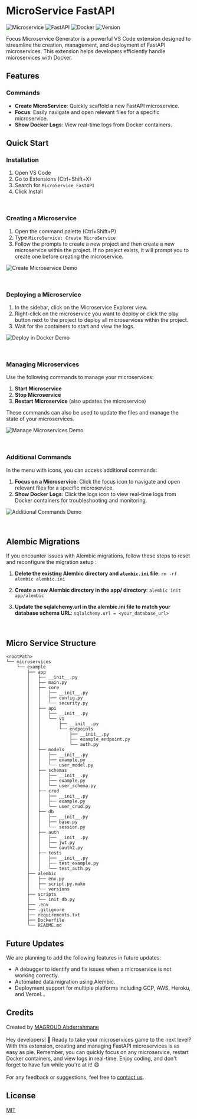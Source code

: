 # MicroService FastAPI


![Microservice](https://img.shields.io/badge/Microservice-red)
![FastAPI](https://img.shields.io/badge/FastAPI-green)
![Docker](https://img.shields.io/badge/Docker-blue)
![Version](https://img.shields.io/badge/version-2.7.1--Beta-yellow)

Focus Microservice Generator is a powerful VS Code extension designed to streamline the creation, management, and deployment of FastAPI microservices. This extension helps developers efficiently handle microservices with Docker.

## Features

### Commands

- **Create MicroService**: Quickly scaffold a new FastAPI microservice.
- **Focus**: Easily navigate and open relevant files for a specific microservice.
- **Show Docker Logs**: View real-time logs from Docker containers.

## Quick Start

### Installation

1. Open VS Code
2. Go to Extensions (Ctrl+Shift+X)
3. Search for `MicroService FastAPI`
4. Click Install

<br>

### Creating a Microservice

1. Open the command palette (Ctrl+Shift+P)
2. Type `MicroService: Create MicroService`
3. Follow the prompts to create a new project and then create a new microservice within the project. If no project exists, it will prompt you to create one before creating the microservice.

![Create Microservice Demo](https://raw.githubusercontent.com/Abder-Rahmane/image-microservice/main/assets/create.gif)

<br>

### Deploying a Microservice

1. In the sidebar, click on the Microservice Explorer view.
2. Right-click on the microservice you want to deploy or click the play button next to the project to deploy all microservices within the project.
3. Wait for the containers to start and view the logs.


![Deploy in Docker Demo](https://raw.githubusercontent.com/Abder-Rahmane/image-microservice/main/assets/deploy.gif)

<br>

### Managing Microservices

Use the following commands to manage your microservices:

1. **Start Microservice**
2. **Stop Microservice**
3. **Restart Microservice** (also updates the microservice)

These commands can also be used to update the files and manage the state of your microservices.

![Manage Microservices Demo](https://raw.githubusercontent.com/Abder-Rahmane/image-microservice/main/assets/command.gif)

<br>

### Additional Commands

In the menu with icons, you can access additional commands:

1. **Focus on a Microservice**: Click the focus icon to navigate and open relevant files for a specific microservice.
2. **Show Docker Logs**: Click the logs icon to view real-time logs from Docker containers for troubleshooting and monitoring.

![Additional Commands Demo](https://raw.githubusercontent.com/Abder-Rahmane/image-microservice/main/assets/otherCommand.gif)

<br>

## Alembic Migrations

If you encounter issues with Alembic migrations, follow these steps to reset and reconfigure the migration setup :

1. **Delete the existing Alembic directory and `alembic.ini` file**:
```rm -rf alembic alembic.ini```

2. **Create a new Alembic directory in the app/ directory**:
```alembic init app/alembic```

3. **Update the sqlalchemy.url in the alembic.ini file to match your database schema URL**:
```sqlalchemy.url = <your_database_url>```

<br>

## Micro Service  Structure

```
<rootPath>
└── microservices
    └── example
        ├── app
        │   ├── __init__.py
        │   ├── main.py
        │   ├── core
        │   │   ├── __init__.py
        │   │   ├── config.py
        │   │   └── security.py
        │   ├── api
        │   │   ├── __init__.py
        │   │   └── v1
        │   │       ├── __init__.py
        │   │       └── endpoints
        │   │           ├── __init__.py
        │   │           ├── example_endpoint.py
        │   │           └── auth.py
        │   ├── models
        │   │   ├── __init__.py
        │   │   ├── example.py
        │   │   └── user_model.py
        │   ├── schemas
        │   │   ├── __init__.py
        │   │   ├── example.py
        │   │   └── user_schema.py
        │   ├── crud
        │   │   ├── __init__.py
        │   │   ├── example.py
        │   │   └── user_crud.py
        │   ├── db
        │   │   ├── __init__.py
        │   │   ├── base.py
        │   │   └── session.py
        │   ├── auth
        │   │   ├── __init__.py
        │   │   ├── jwt.py
        │   │   └── oauth2.py
        │   ├── tests
        │   │   ├── __init__.py
        │   │   ├── test_example.py
        │   │   └── test_auth.py
        ├── alembic
        │   ├── env.py
        │   ├── script.py.mako
        │   └── versions
        ├── scripts
        │   └── init_db.py
        ├── .env
        ├── .gitignore
        ├── requirements.txt
        ├── Dockerfile
        └── README.md
```

## Future Updates

We are planning to add the following features in future updates:

- A debugger to identify and fix issues when a microservice is not working correctly.
- Automated data migration using Alembic.
- Deployment support for multiple platforms including GCP, AWS, Heroku, and Vercel...

## Credits

Created by [MAGROUD Abderrahmane](https://www.linkedin.com/in/abder-rahmane-magroud/)
<br><br>
Hey developers! 🚀 Ready to take your microservices game to the next level? With this extension, creating and managing FastAPI microservices is as easy as pie. Remember, you can quickly focus on any microservice, restart Docker containers, and view logs in real-time. Enjoy coding, and don't forget to have fun while you're at it! 😄
<br><br>
For any feedback or suggestions, feel free to [contact us](mailto:reprend_05_cursif@icloud.com).


## License

[MIT](LICENSE)
